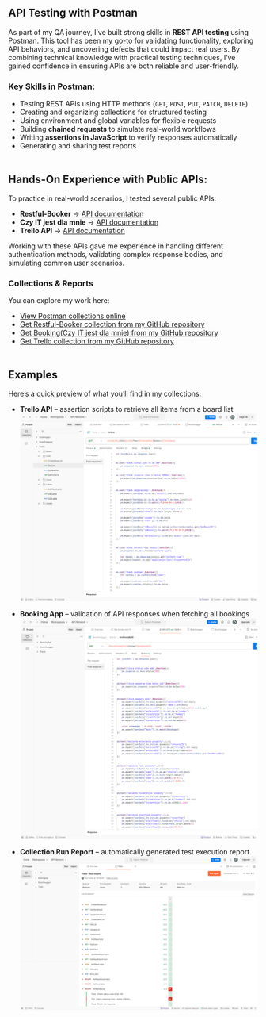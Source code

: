 ## API Testing with Postman 
As part of my QA journey, I’ve built strong skills in **REST API testing** using Postman. This tool has been my go-to for validating functionality, exploring API behaviors, and uncovering defects that could impact real users. By combining technical knowledge with practical testing techniques, I’ve gained confidence in ensuring APIs are both reliable and user-friendly.  

### Key Skills in Postman:  
- Testing REST APIs using HTTP methods (`GET`, `POST`, `PUT`, `PATCH`, `DELETE`)  
- Creating and organizing collections for structured testing  
- Using environment and global variables for flexible requests  
- Building **chained requests** to simulate real-world workflows  
- Writing **assertions in JavaScript** to verify responses automatically  
- Generating and sharing test reports
<br></br>

## Hands-On Experience with Public APIs:  
To practice in real-world scenarios, I tested several public APIs:  

- **Restful-Booker** → [API documentation](https://restful-booker.herokuapp.com/apidoc)
- **Czy IT jest dla mnie** → [API documentation](https://testing-platform.czyitjestdlamnie.pl/api/swagger-api-demo)
- **Trello API** → [API documentation](https://developer.atlassian.com/cloud/trello/rest/api-group-actions/#api-group-actions)  

Working with these APIs gave me experience in handling different authentication methods, validating complex response bodies, and simulating common user scenarios.  


### Collections & Reports  
You can explore my work here:  

- [View Postman collections online](https://www.postman.com/first-team-3640/projekt/overview)
- [Get Restful-Booker collection from my GitHub repository](https://github.com/dudeklukasz/Postman/blob/main/BookSwagger.postman_collection.json)
- [Get Booking(Czy IT jest dla mnie) from my GitHub repository](https://github.com/dudeklukasz/Postman/blob/main/BookingApi.postman_collection.json)
- [Get Trello collection from my GitHub repository](https://github.com/dudeklukasz/Postman/blob/main/Trello.postman_collection.json)
<br></br>

## Examples  
Here’s a quick preview of what you’ll find in my collections:  

- **Trello API** – assertion scripts to retrieve all items from a board list  
  ![Trello API example](https://github.com/dudeklukasz/Postman/blob/main/img/Trello.png "TrellorCollection")

- **Booking App** – validation of API responses when fetching all bookings  
  ![Booking API example](https://github.com/dudeklukasz/Postman/blob/main/img/Swagger.png "SwaggerCollection")

- **Collection Run Report** – automatically generated test execution report  
  ![Postman run report](https://github.com/dudeklukasz/Postman/blob/main/img/TrelloReport.png "SwaggerCollection")
